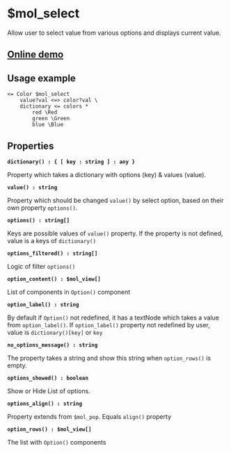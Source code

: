 # $mol_select

Allow user to select value from various options and displays current value.

## [Online demo](https://mol.js.org/app/demo/-/#demo=mol_select)

## Usage example

```
<= Color $mol_select
	value?val <=> color?val \
	dictionary <= colors *
		red \Red
		green \Green
		blue \Blue
```

## Properties

**`dictionary() : { [ key : string ] : any }`**

Property which takes a dictionary with options (key) & values (value).

**`value() : string`**

Property which should be changed `value()` by select option, based on their own property `options()`.

**`options() : string[]`**

Keys are possible values of `value()` property. If the property is not defined, value is a keys of `dictionary()`

**`options_filtered() : string[]`**

Logic of filter `options()`

**`option_content() : $mol_view[]`**

List of components in `Option()` component

**`option_label() : string`**

By default if  `Option()` not redefined, it has a textNode which takes a value from `option_label()`.
If `option_label()` property not redefined by user, value is `dictionary()[key]` or `key` 

**`no_options_message() : string`**

The property takes a string and show this string when `option_rows()` is empty.

**`options_showed() : boolean`**

Show or Hide List of options.

**`options_align() : string`**

Property extends from `$mol_pop`. Equals `align()` property

**`option_rows() : $mol_view[]`**

The list with `Option()` components
